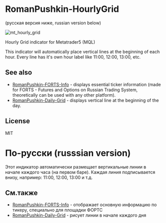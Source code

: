 RomanPushkin-HourlyGrid
=======================

(русская версия ниже, russian version below)

![mt_hourly_grid](https://f.cloud.github.com/assets/1477672/1888348/5c13462a-7a0c-11e3-8984-1724e017b26e.png)

Hourly Grid indicator for Metatrader5 (MQL)

This indicator will automatically place vertical lines at the beginning of each hour. Every line has it's own hour label like 11:00, 12:00, 13:00, etc.

See also
---------

* [RomanPushkin-FORTS-Info] - displays essential ticker information (made for FORTS - Futures and Options on Russian Trading System, theoretically can be used with any other platform).
* [RomanPushkin-Daily-Grid] - displays vertical line at the beginning of the day.

License
-------

MIT

По-русски (russsian version)
============================

Этот индикатор автоматически размещает вертикальные линии в начале каждого часа (на первом баре). Каждая линия подписывается внизу, например: 11:00, 12:00, 13:00 и т.д.

См.также
--------

* [RomanPushkin-FORTS-Info] - отображает основную информацию по тикеру, специально для площадки ФОРТС
* [RomanPushkin-Daily-Grid] - рисует линии в начале каждого дня

[RomanPushkin-FORTS-Info]:https://github.com/ro31337/RomanPushkin-FORTS-Info
[RomanPushkin-Daily-Grid]:https://github.com/ro31337/RomanPushkin-DailyGrid
